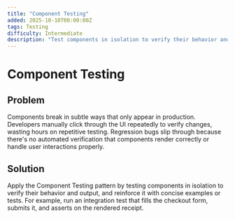 ```yaml
---
title: "Component Testing"
added: 2025-10-10T00:00:00Z
tags: Testing
difficulty: Intermediate
description: "Test components in isolation to verify their behavior and output."
---
```

# Component Testing

## Problem

Components break in subtle ways that only appear in production. Developers manually click through the UI repeatedly to verify changes, wasting hours on repetitive testing. Regression bugs slip through because there's no automated verification that components render correctly or handle user interactions properly.

## Solution

Apply the Component Testing pattern by testing components in isolation to verify their behavior and output, and reinforce it with concise examples or tests. For example, run an integration test that fills the checkout form, submits it, and asserts on the rendered receipt.

